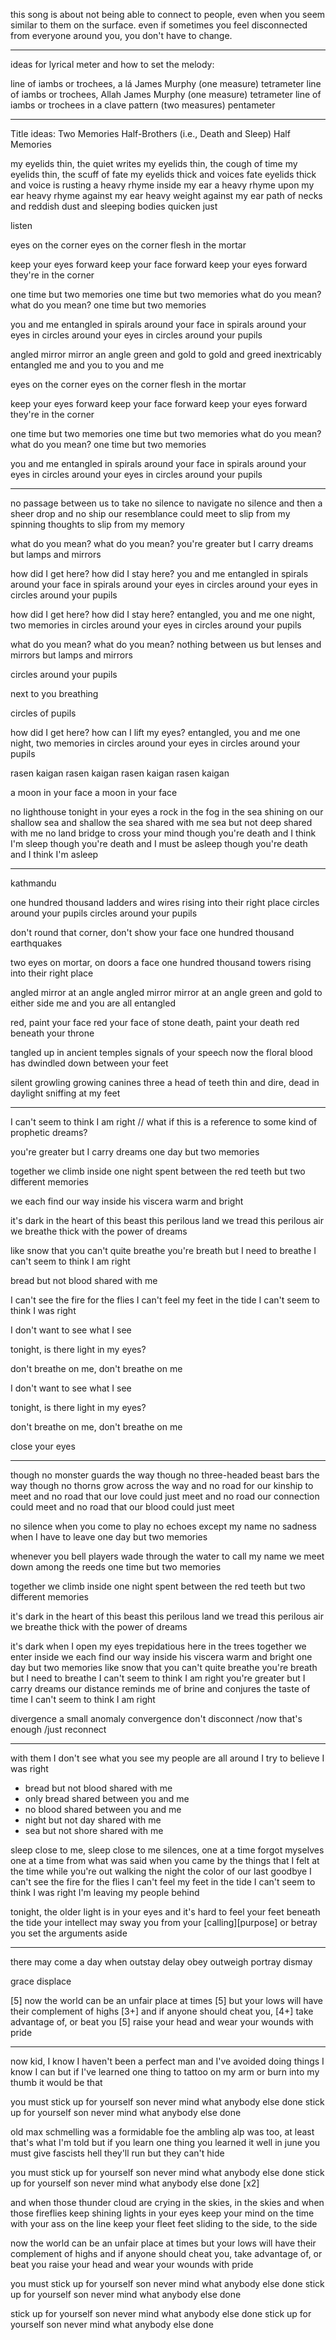 this song is about not being able to connect to people, even when you seem similar to them on the surface. even if sometimes you feel disconnected from everyone around you, you don't have to change.

---

ideas for lyrical meter and how to set the melody:

line of iambs or trochees, a lá James Murphy (one measure) tetrameter
line of iambs or trochees, Allah James Murphy (one measure) tetrameter
line of iambs or trochees in a clave pattern (two measures) pentameter

----

Title ideas:
Two Memories
Half-Brothers (i.e., Death and Sleep)
Half Memories

my eyelids thin, the quiet writes
  my eyelids thin, the cough of time
  my eyelids thin, the scuff of fate
  my eyelids thick and voices fate
  eyelids thick and voice is rusting
a heavy rhyme inside my ear
  a heavy rhyme upon my ear
  heavy rhyme against my ear
  heavy weight against my ear
path of necks and reddish dust
and sleeping bodies quicken just

listen

eyes on the corner
eyes on the corner
flesh in the mortar

keep your eyes forward
  keep your face forward
keep your eyes forward
they're in the corner

one time but two memories
one time but two memories
what do you mean? what do you mean?
one time but two memories

you and me entangled
in spirals around your face
  in spirals around your eyes
  in circles around your eyes
  in circles around your pupils

angled mirror mirror an angle
green and gold to gold and greed
inextricably entangled
me and you to you and me

eyes on the corner
eyes on the corner
flesh in the mortar

keep your eyes forward
  keep your face forward
keep your eyes forward
they're in the corner

one time but two memories
one time but two memories
what do you mean? what do you mean?
one time but two memories

you and me entangled
in spirals around your face
  in spirals around your eyes
  in circles around your eyes
  in circles around your pupils

---


no passage between us to take
no silence to navigate
no silence and then a sheer drop
  and no ship our resemblance could meet
to slip from my spinning thoughts
  to slip from my memory

what do you mean?
what do you mean?
you're greater but I carry dreams
  but lamps and mirrors

how did I get here?
how did I stay here?
you and me entangled
in spirals around your face
  in spirals around your eyes
  in circles around your eyes
  in circles around your pupils

how did I get here?
how did I stay here?
entangled, you and me
one night, two memories
  in circles around your eyes
  in circles around your pupils

what do you mean?
what do you mean?
nothing between us
  but lenses and mirrors
  but lamps and mirrors

circles around your pupils

next to you breathing

circles of pupils


how did I get here?
how can I lift my eyes?
entangled, you and me
one night, two memories
  in circles around your eyes
  in circles around your pupils

rasen kaigan
rasen kaigan
rasen kaigan
rasen kaigan

a moon in your face
a moon in your face

no lighthouse tonight in your eyes
a rock in the fog in the sea
  shining on our shallow sea
  and shallow the sea shared with me
  sea but not deep shared with me
no land bridge to cross your mind
though you're death and I think I'm sleep
  though you're death and I must be asleep
  though you're death and I think I'm asleep

---

kathmandu


one hundred thousand ladders and wires rising into their right place
circles around your pupils
circles around your pupils

don't round that corner,
don't show your face
one hundred thousand earthquakes

two eyes on mortar,
on doors a face
one hundred thousand towers rising into their right place

angled mirror at an angle
angled mirror mirror at an angle
green and gold to either side
me and you are all entangled

red, paint your face red
your face of stone
death, paint your death red
beneath your throne

tangled up in ancient temples
signals of your speech
now the floral blood has dwindled
down between your feet

silent growling growing canines
three a head of teeth
thin and dire, dead in daylight
sniffing at my feet

---

I can't seem to think I am right // what if this is a reference to some kind of prophetic dreams?

you're greater but I carry dreams
one day but two memories

together we climb inside
one night spent between the red teeth
but two different memories

we each find our way inside
his viscera warm and bright

it's dark in the heart of this beast
this perilous land we tread
this perilous air we breathe
thick with the power of dreams

like snow that you can't quite breathe
you're breath but I need to breathe
I can't seem to think I am right

bread but not blood shared with me

I can't see the fire for the flies
I can't feel my feet in the tide
I can't seem to think I was right

I don't want to see what I see

tonight, is there light in my eyes?

don't breathe on me, don't breathe on me

I don't want to see what I see

tonight, is there light in my eyes?

don't breathe on me, don't breathe on me

close your eyes

---

though no monster guards the way
though no three-headed beast bars the way
though no thorns grow across the way
and no road for our kinship to meet
and no road that our love could just meet
and no road our connection could meet
and no road that our blood could just meet


no silence when you come to play
no echoes except my name
no sadness when I have to leave
one day but two memories

whenever you bell players wade
through the water to call my name
we meet down among the reeds
one time but two memories

together we climb inside
one night spent between the red teeth
but two different memories

it's dark in the heart of this beast
this perilous land we tread
this perilous air we breathe
thick with the power of dreams

it's dark when I open my eyes
trepidatious here in the trees
together we enter inside
we each find our way inside
his viscera warm and bright
one day but two memories
like snow that you can't quite breathe
you're breath but I need to breathe
I can't seem to think I am right
you're greater but I carry dreams
our distance reminds me of brine
and conjures the taste of time
I can't seem to think I am right

divergence
a small anomaly
convergence
don't disconnect
/now that's enough
/just reconnect

---

with them I don't see what you see
my people are all around
I try to believe I was right

- bread but not blood shared with me
- only bread shared between you and me
- no blood shared between you and me
- night but not day shared with me
- sea but not shore shared with me

sleep close to me, sleep close to me
silences, one at a time
forgot myselves one at a time
from what was said when you came by
the things that I felt at the time
while you're out walking the night
the color of our last goodbye
I can't see the fire for the flies
I can't feel my feet in the tide
I can't seem to think I was right
I'm leaving my people behind



tonight, the older light is in your eyes
and it's hard to feel your feet beneath the tide
your intellect may sway you
from your [calling][purpose] or betray you
set the arguments aside

---

there may come a day when
outstay
delay
obey
outweigh
portray
dismay

grace
displace

[5] now the world can be an unfair place at times
[5] but your lows will have their complement of highs
[3+] and if anyone should cheat you,
[4+] take advantage of, or beat you
[5] raise your head and wear your wounds with pride

---

now kid, I know I haven't been a perfect man
and I've avoided doing things I know I can
but if I've learned one thing to tattoo on my arm
or burn into my thumb
it would be that

you must
stick up for yourself son
never mind what anybody else done
stick up for yourself son
never mind what anybody else done

old max schmelling was a formidable foe
the ambling alp was too, at least that's what I'm told
but if you learn one thing you learned it well
in june you must give fascists hell
they'll run but they can't hide

you must
stick up for yourself son
never mind what anybody else done
stick up for yourself son
never mind what anybody else done
[x2]

and when those thunder cloud are crying in the skies, in the skies
and when those fireflies keep shining lights in your eyes
keep your mind on the time
with your ass on the line
keep your fleet feet sliding to the side, to the side

now the world can be an unfair place at times
but your lows will have their complement of highs
and if anyone should cheat you, take
advantage of, or beat you
raise your head and wear your wounds with pride

you must
stick up for yourself son
never mind what anybody else done
stick up for yourself son
never mind what anybody else done

stick up for yourself son
never mind what anybody else done
stick up for yourself son
never mind what anybody else done
